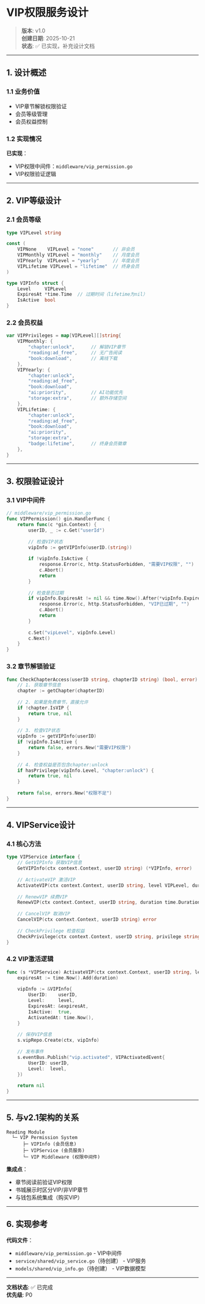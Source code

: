 # VIP权限服务设计

> **版本**: v1.0  
> **创建日期**: 2025-10-21  
> **状态**: ✅ 已实现，补充设计文档

---

## 1. 设计概述

### 1.1 业务价值

- VIP章节解锁权限验证
- 会员等级管理
- 会员权益控制

### 1.2 实现情况

**已实现**：
- VIP权限中间件：`middleware/vip_permission.go`
- VIP权限验证逻辑

---

## 2. VIP等级设计

### 2.1 会员等级

```go
type VIPLevel string

const (
    VIPNone    VIPLevel = "none"       // 非会员
    VIPMonthly VIPLevel = "monthly"    // 月度会员
    VIPYearly  VIPLevel = "yearly"     // 年度会员
    VIPLifetime VIPLevel = "lifetime"  // 终身会员
)

type VIPInfo struct {
    Level     VIPLevel
    ExpiresAt *time.Time  // 过期时间（lifetime为nil）
    IsActive  bool
}
```

### 2.2 会员权益

```go
var VIPPrivileges = map[VIPLevel][]string{
    VIPMonthly: {
        "chapter:unlock",      // 解锁VIP章节
        "reading:ad_free",     // 无广告阅读
        "book:download",       // 离线下载
    },
    VIPYearly: {
        "chapter:unlock",
        "reading:ad_free",
        "book:download",
        "ai:priority",         // AI功能优先
        "storage:extra",       // 额外存储空间
    },
    VIPLifetime: {
        "chapter:unlock",
        "reading:ad_free",
        "book:download",
        "ai:priority",
        "storage:extra",
        "badge:lifetime",      // 终身会员徽章
    },
}
```

---

## 3. 权限验证设计

### 3.1 VIP中间件

```go
// middleware/vip_permission.go
func VIPPermission() gin.HandlerFunc {
    return func(c *gin.Context) {
        userID, _ := c.Get("userId")
        
        // 检查VIP状态
        vipInfo := getVIPInfo(userID.(string))
        
        if !vipInfo.IsActive {
            response.Error(c, http.StatusForbidden, "需要VIP权限", "")
            c.Abort()
            return
        }
        
        // 检查是否过期
        if vipInfo.ExpiresAt != nil && time.Now().After(*vipInfo.ExpiresAt) {
            response.Error(c, http.StatusForbidden, "VIP已过期", "")
            c.Abort()
            return
        }
        
        c.Set("vipLevel", vipInfo.Level)
        c.Next()
    }
}
```

### 3.2 章节解锁验证

```go
func CheckChapterAccess(userID string, chapterID string) (bool, error) {
    // 1. 获取章节信息
    chapter := getChapter(chapterID)
    
    // 2. 如果是免费章节，直接允许
    if !chapter.IsVIP {
        return true, nil
    }
    
    // 3. 检查VIP状态
    vipInfo := getVIPInfo(userID)
    if !vipInfo.IsActive {
        return false, errors.New("需要VIP权限")
    }
    
    // 4. 检查权益是否包含chapter:unlock
    if hasPrivilege(vipInfo.Level, "chapter:unlock") {
        return true, nil
    }
    
    return false, errors.New("权限不足")
}
```

---

## 4. VIPService设计

### 4.1 核心方法

```go
type VIPService interface {
    // GetVIPInfo 获取VIP信息
    GetVIPInfo(ctx context.Context, userID string) (*VIPInfo, error)
    
    // ActivateVIP 激活VIP
    ActivateVIP(ctx context.Context, userID string, level VIPLevel, duration time.Duration) error
    
    // RenewVIP 续费VIP
    RenewVIP(ctx context.Context, userID string, duration time.Duration) error
    
    // CancelVIP 取消VIP
    CancelVIP(ctx context.Context, userID string) error
    
    // CheckPrivilege 检查权益
    CheckPrivilege(ctx context.Context, userID string, privilege string) (bool, error)
}
```

### 4.2 VIP激活逻辑

```go
func (s *VIPService) ActivateVIP(ctx context.Context, userID string, level VIPLevel, duration time.Duration) error {
    expiresAt := time.Now().Add(duration)
    
    vipInfo := &VIPInfo{
        UserID:    userID,
        Level:     level,
        ExpiresAt: &expiresAt,
        IsActive:  true,
        ActivatedAt: time.Now(),
    }
    
    // 保存VIP信息
    s.vipRepo.Create(ctx, vipInfo)
    
    // 发布事件
    s.eventBus.Publish("vip.activated", VIPActivatedEvent{
        UserID: userID,
        Level:  level,
    })
    
    return nil
}
```

---

## 5. 与v2.1架构的关系

```
Reading Module
  └─ VIP Permission System
      ├─ VIPInfo (会员信息)
      ├─ VIPService (会员服务)
      └─ VIP Middleware (权限中间件)
```

**集成点**：
- 章节阅读前验证VIP权限
- 书城展示时区分VIP/非VIP章节
- 与钱包系统集成（购买VIP）

---

## 6. 实现参考

**代码文件**：
- `middleware/vip_permission.go` - VIP中间件
- `service/shared/vip_service.go`（待创建） - VIP服务
- `models/shared/vip_info.go`（待创建） - VIP数据模型

---

**文档状态**: ✅ 已完成  
**优先级**: P0

